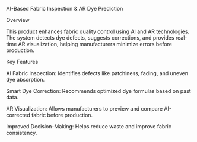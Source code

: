 AI-Based Fabric Inspection & AR Dye Prediction

Overview

This product enhances fabric quality control using AI and AR technologies. The system detects dye defects, suggests corrections, and provides real-time AR visualization, helping manufacturers minimize errors before production.

Key Features

AI Fabric Inspection: Identifies defects like patchiness, fading, and uneven dye absorption.

Smart Dye Correction: Recommends optimized dye formulas based on past data.

AR Visualization: Allows manufacturers to preview and compare AI-corrected fabric before production.

Improved Decision-Making: Helps reduce waste and improve fabric consistency.